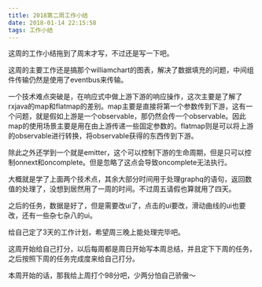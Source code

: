 ```yaml
---
title: 2018第二周工作小结
date: 2018-01-14 22:15:58
tags: 工作小结
---
```


这周的工作小结拖到了周末才写，不过还是写一下吧。

这周的主要工作还是搞那个williamchart的图表，解决了数据填充的问题，中间组件传输仍然是使用了eventbus来传输。

一个技术难点突破是，在响应式中做上游下游的响应操作，这次主要是了解了rxjava的map和flatmap的差别。map主要是直接将第一个参数传到下游，这有一个问题，就是假如上游是一个observable，那仍然会传一个observable。因此map的使用场景主要是用在由上游传递一些固定参数的。flatmap则是可以将上游的observable进行转换，将observable获得的东西传到下游。

除此之外还学到一个就是emitter，这个可以控制下游的生命周期，但是只可以控制onnext和oncomplete。但是忽略了这点会导致oncomplete无法执行。

大概就是学了上面两个技术点，其余大部分时间用于处理graphq的语句，返回数值的处理了，没想到居然用了一周的时间。不过周五请假也算就用了四天。

之后的任务，数据是好了，但是需要改ui了，点击的ui要改，滑动曲线的ui也要改，还有一些杂七杂八的ui。

给自己定了3天的工作计划，希望周三晚上能处理完毕吧。

这周开始给自己打分，以后每周都是周日开始写本周总结，并且定下下周的任务，之后按照下周的任务完成度来给自己打分。

本周开始的话，那我给上周打个98分吧，少两分怕自己骄傲～